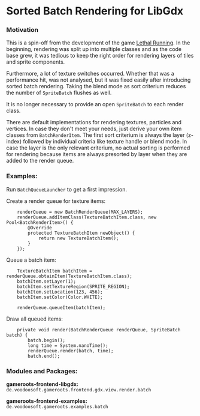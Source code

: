 # Sorted Batch Rendering for LibGdx
### Motivation
This is a spin-off from the development of the game [Lethal Running](http://www.lethalrunning.com).
In the beginning, rendering was split up into multiple classes and as the code base grew,
it was tedious to keep the right order for rendering layers of tiles and sprite components.

Furthermore, a lot of texture switches occurred. Whether that was a performance hit,
was not analysed, but it was fixed easily after introducing sorted batch rendering.
Taking the blend mode as sort criterium reduces the number of `SpriteBatch` flushes as well.

It is no longer necessary to provide an open `SpriteBatch` to each render class.

There are default implementations for rendering textures, particles and vertices. In case they don't meet your needs, just derive your own item classes from `BatchRenderItem`.
The first sort criterium is always the layer (z-index) followed by individual criteria like texture handle or blend mode.
In case the layer is the only relevant criterium, no actual sorting is performed for rendering because items are always presorted by layer when they are added to the render queue.

### Examples:
Run `BatchQueueLauncher` to get a first impression.

Create a render queue for texture items:
```
	renderQueue = new BatchRenderQueue(MAX_LAYERS);
	renderQueue.addItemClass(TextureBatchItem.class, new Pool<BatchRenderItem>() {
		@Override
		protected TextureBatchItem newObject() {
			return new TextureBatchItem();
		}
	});
```

Queue a batch item:
```
	TextureBatchItem batchItem = renderQueue.obtainItem(TextureBatchItem.class);
	batchItem.setLayer(1);
	batchItem.setTextureRegion(SPRITE_REGION);
	batchItem.setLocation(123, 456);
	batchItem.setColor(Color.WHITE);

	renderQueue.queueItem(batchItem);
```

Draw all queued items:
```
	private void render(BatchRenderQueue renderQueue, SpriteBatch batch) {
		batch.begin();
		long time = System.nanoTime();
		renderQueue.render(batch, time);
		batch.end();
```

### Modules and Packages:
**gameroots-frontend-libgdx:**  
`de.voodoosoft.gameroots.frontend.gdx.view.render.batch`

**gameroots-frontend-examples:**  
`de.voodoosoft.gameroots.examples.batch`
